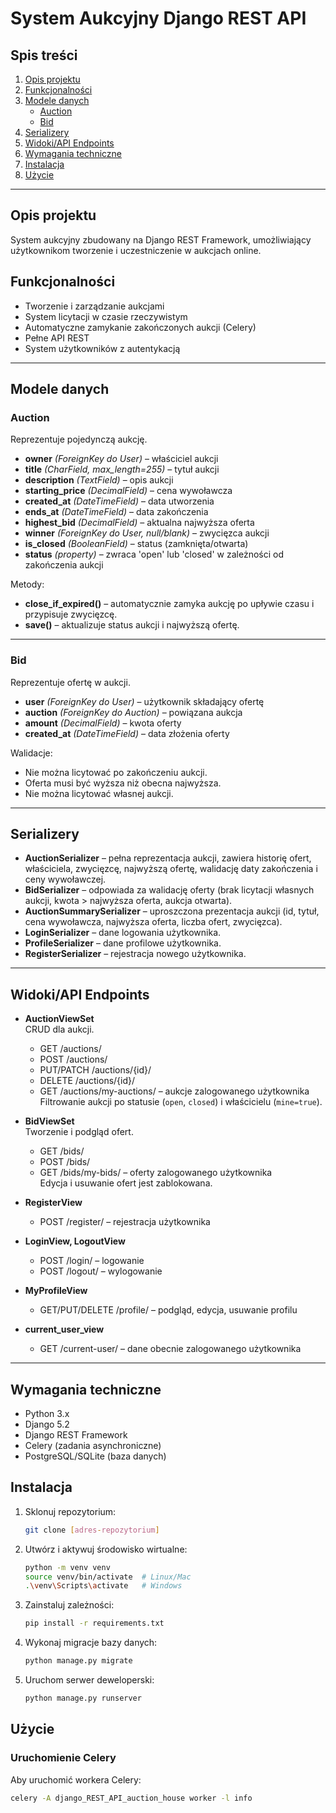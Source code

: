# System Aukcyjny Django REST API

## Spis treści
1. [Opis projektu](#opis-projektu)
2. [Funkcjonalności](#funkcjonalności)
3. [Modele danych](#modele-danych)
    - [Auction](#auction)
    - [Bid](#bid)
4. [Serializery](#serializery)
5. [Widoki/API Endpoints](#widokiapi-endpoints)
6. [Wymagania techniczne](#wymagania-techniczne)
7. [Instalacja](#instalacja)
8. [Użycie](#użycie)

---

## Opis projektu
System aukcyjny zbudowany na Django REST Framework, umożliwiający użytkownikom tworzenie i uczestniczenie w aukcjach online.

## Funkcjonalności
- Tworzenie i zarządzanie aukcjami
- System licytacji w czasie rzeczywistym
- Automatyczne zamykanie zakończonych aukcji (Celery)
- Pełne API REST
- System użytkowników z autentykacją

---

## Modele danych

### Auction
Reprezentuje pojedynczą aukcję.
- **owner** *(ForeignKey do User)* – właściciel aukcji
- **title** *(CharField, max_length=255)* – tytuł aukcji
- **description** *(TextField)* – opis aukcji
- **starting_price** *(DecimalField)* – cena wywoławcza
- **created_at** *(DateTimeField)* – data utworzenia
- **ends_at** *(DateTimeField)* – data zakończenia
- **highest_bid** *(DecimalField)* – aktualna najwyższa oferta
- **winner** *(ForeignKey do User, null/blank)* – zwycięzca aukcji
- **is_closed** *(BooleanField)* – status (zamknięta/otwarta)
- **status** *(property)* – zwraca 'open' lub 'closed' w zależności od zakończenia aukcji

Metody:
- **close_if_expired()** – automatycznie zamyka aukcję po upływie czasu i przypisuje zwycięzcę.
- **save()** – aktualizuje status aukcji i najwyższą ofertę.

---

### Bid
Reprezentuje ofertę w aukcji.
- **user** *(ForeignKey do User)* – użytkownik składający ofertę
- **auction** *(ForeignKey do Auction)* – powiązana aukcja
- **amount** *(DecimalField)* – kwota oferty
- **created_at** *(DateTimeField)* – data złożenia oferty

Walidacje:
- Nie można licytować po zakończeniu aukcji.
- Oferta musi być wyższa niż obecna najwyższa.
- Nie można licytować własnej aukcji.

---

## Serializery

- **AuctionSerializer** – pełna reprezentacja aukcji, zawiera historię ofert, właściciela, zwycięzcę, najwyższą ofertę, walidację daty zakończenia i ceny wywoławczej.
- **BidSerializer** – odpowiada za walidację oferty (brak licytacji własnych aukcji, kwota > najwyższa oferta, aukcja otwarta).
- **AuctionSummarySerializer** – uproszczona prezentacja aukcji (id, tytuł, cena wywoławcza, najwyższa oferta, liczba ofert, zwycięzca).
- **LoginSerializer** – dane logowania użytkownika.
- **ProfileSerializer** – dane profilowe użytkownika.
- **RegisterSerializer** – rejestracja nowego użytkownika.

---

## Widoki/API Endpoints

- **AuctionViewSet**  
  CRUD dla aukcji.  
  - GET /auctions/  
  - POST /auctions/  
  - PUT/PATCH /auctions/{id}/  
  - DELETE /auctions/{id}/  
  - GET /auctions/my-auctions/ – aukcje zalogowanego użytkownika  
  Filtrowanie aukcji po statusie (`open`, `closed`) i właścicielu (`mine=true`).

- **BidViewSet**  
  Tworzenie i podgląd ofert.  
  - GET /bids/  
  - POST /bids/  
  - GET /bids/my-bids/ – oferty zalogowanego użytkownika  
  Edycja i usuwanie ofert jest zablokowana.

- **RegisterView**  
  - POST /register/ – rejestracja użytkownika

- **LoginView, LogoutView**  
  - POST /login/ – logowanie
  - POST /logout/ – wylogowanie

- **MyProfileView**  
  - GET/PUT/DELETE /profile/ – podgląd, edycja, usuwanie profilu

- **current_user_view**  
  - GET /current-user/ – dane obecnie zalogowanego użytkownika

---

## Wymagania techniczne
- Python 3.x
- Django 5.2
- Django REST Framework
- Celery (zadania asynchroniczne)
- PostgreSQL/SQLite (baza danych)

## Instalacja
1. Sklonuj repozytorium:
    ```bash
    git clone [adres-repozytorium]
    ```
2. Utwórz i aktywuj środowisko wirtualne:
    ```bash
    python -m venv venv
    source venv/bin/activate  # Linux/Mac
    .\venv\Scripts\activate   # Windows
    ```
3. Zainstaluj zależności:
    ```bash
    pip install -r requirements.txt
    ```
4. Wykonaj migracje bazy danych:
    ```bash
    python manage.py migrate
    ```
5. Uruchom serwer deweloperski:
    ```bash
    python manage.py runserver
    ```

## Użycie

### Uruchomienie Celery
Aby uruchomić workera Celery:
```bash
celery -A django_REST_API_auction_house worker -l info
